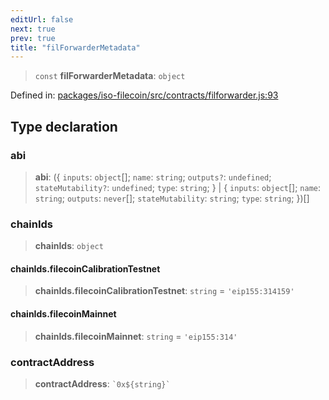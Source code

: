 ```yaml
---
editUrl: false
next: true
prev: true
title: "filForwarderMetadata"
---
```


> `const` **filForwarderMetadata**: `object`

Defined in: [packages/iso-filecoin/src/contracts/filforwarder.js:93](https://github.com/hugomrdias/filecoin/blob/main/packages/iso-filecoin/src/contracts/filforwarder.js#L93)

## Type declaration

### abi

> **abi**: (\{ `inputs`: `object`[]; `name`: `string`; `outputs?`: `undefined`; `stateMutability?`: `undefined`; `type`: `string`; \} \| \{ `inputs`: `object`[]; `name`: `string`; `outputs`: `never`[]; `stateMutability`: `string`; `type`: `string`; \})[]

### chainIds

> **chainIds**: `object`

#### chainIds.filecoinCalibrationTestnet

> **chainIds.filecoinCalibrationTestnet**: `string` = `'eip155:314159'`

#### chainIds.filecoinMainnet

> **chainIds.filecoinMainnet**: `string` = `'eip155:314'`

### contractAddress

> **contractAddress**: `` `0x${string}` ``
